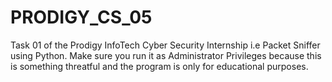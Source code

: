 # PRODIGY_CS_05
Task 01 of the Prodigy InfoTech Cyber Security Internship i.e Packet Sniffer using Python. Make sure you run it as Administrator Privileges because this is something threatful and the program is only for educational purposes.

